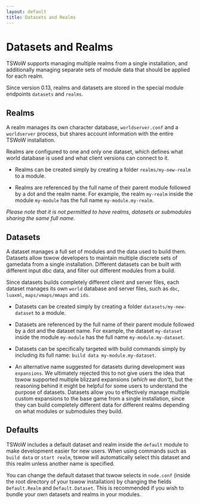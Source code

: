 ```yaml
---
layout: default
title: Datasets and Realms
---
```


# Datasets and Realms

TSWoW supports managing multiple realms from a single installation, and additionally managing separate sets of module data that should be applied for each realm.

Since version 0.13, realms and datasets are stored in the special module endpoints `datasets` and `realms`.

## Realms

A realm manages its own character database, `worldserver.conf` and a `worldserver` process, but shares account information with the entire TSWoW installation.

Realms are configured to one and only one dataset, which defines what world database is used and what client versions can connect to it.

- Realms can be created simply by creating a folder `realms/my-new-realm` to a module.

- Realms are referenced by the full name of their parent module followed by a dot and the realm name. For example, the realm `my-realm` inside the module `my-module` has the full name `my-module.my-realm`.

_Please note that it is not permitted to have realms, datasets or submodules sharing the same full name._

## Datasets
A dataset manages a full set of modules and the data used to build them. Datasets allow tswow developers to maintain multiple discrete sets of gamedata from a single installation. Different datasets can be built with different input dbc data, and filter out different modules from a build.

Since datasets builds completely different client and server files, each dataset manages its own `world` database and server files, such as `dbc`, `luaxml`, `maps/vmaps/mmaps` and `ids`.

- Datasets can be created simply by creating a folder `datasets/my-new-dataset` to a module.

- Datasets are referenced by the full name of their parent module followed by a dot and the dataset name. For example, the dataset `my-dataset` inside the module `my-module` has the full name `my-module.my-dataset`.

- Datasets can be specifically targeted with build commands simply by including its full name: `build data my-module.my-dataset`.

- An alternative name suggested for datasets during development was `expansions`. We ultimately rejected this to not give users the idea that tswow supported multiple blizzard expansions (_which we don't_), but the reasoning behind it might be helpful for some users to understand the purpose of datasets. Datasets allow you to effectively manage multiple custom expansions to the base game from a single installation, since they can build completely different data for different realms depending on what modules or submodules they build.

## Defaults
TSWoW includes a default dataset and realm inside the `default` module to make development easier for new users. When using commands such as `build data` or `start realm`, tswow will automatically select this dataset and this realm unless another name is specified.

You can change the default dataset that tswow selects in `node.conf` (inside the root directory of your tswow installation) by changing the fields `Default.Realm` and `Default.Dataset`. This is recommended if you wish to bundle your own datasets and realms in your modules.